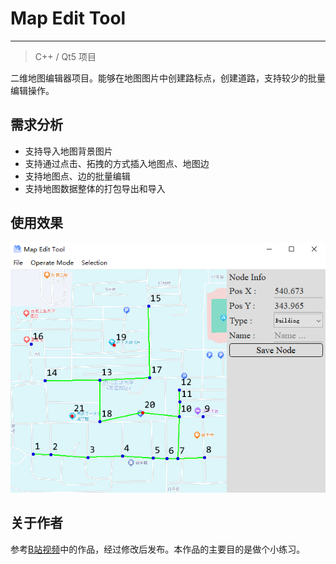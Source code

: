 Map Edit Tool<a name="TOP"></a>
===================
---
> C++ / Qt5 项目

二维地图编辑器项目。能够在地图图片中创建路标点，创建道路，支持较少的批量编辑操作。

## 需求分析
- 支持导入地图背景图片
- 支持通过点击、拓拽的方式插入地图点、地图边
- 支持地图点、边的批量编辑
- 支持地图数据整体的打包导出和导入

## 使用效果

![Alt text](./Resource/image.png)



## 关于作者
 
参考[B站视频](https://www.bilibili.com/video/BV1kM411K7Jr/?spm_id_from=333.788.recommend_more_video.1&vd_source=e07ba382c7723740f058bd78a2e85fe7)中的作品，经过修改后发布。本作品的主要目的是做个小练习。